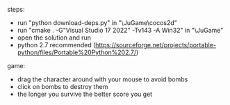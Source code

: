 steps:
- run "python download-deps.py" in "\JuGame\cocos2d"
- run "cmake . -G"Visual Studio 17 2022" -Tv143 -A Win32" in "\JuGame"
- open the solution and run
- python 2.7 recommended (https://sourceforge.net/projects/portable-python/files/Portable%20Python%202.7/)

game:
- drag the character around with your mouse to avoid bombs
- click on bombs to destroy them
- the longer you survive the better score you get
